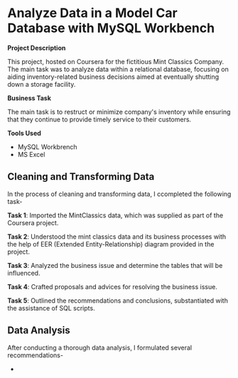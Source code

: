# Analyze Data in a Model Car Database with MySQL Workbench

**Project Description**

This project, hosted on Coursera for the fictitious Mint Classics Company. The main task was to analyze data within a relational database, focusing on aiding inventory-related business decisions aimed at eventually shutting down a storage facility.

**Business Task**

The main task is to restruct or minimize company's inventory while ensuring that they continue to provide timely service to their customers.

**Tools Used**
<ul>
  <li>MySQL Workbrench</li>
  <li>MS Excel</li>
</ul>

## Cleaning and Transforming Data

In the process of cleaning and transforming data, I ccompleted the following task-

**Task 1**:  Imported the MintClassics data, which was supplied as part of the Coursera project.

**Task 2**: Understood the mint classics data and its business processes with the help of EER (Extended Entity-Relationship) diagram provided in the project.

**Task 3**: Analyzed the business issue and determine the tables that will be influenced.

**Task 4**: Crafted proposals and advices for resolving the business issue.

**Task 5**: Outlined the recommendations and conclusions, substantiated with the assistance of SQL scripts.


## Data Analysis

After conducting a thorough data analysis, I formulated several recommendations-

<ul>
  <li></li>
</ul>

            
